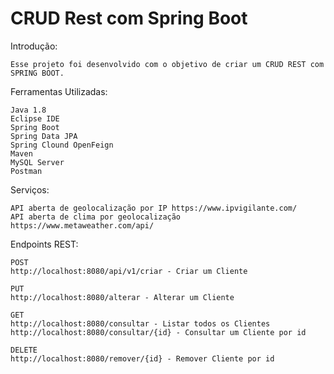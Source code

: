 # CRUD Rest com Spring Boot

Introdução:

    Esse projeto foi desenvolvido com o objetivo de criar um CRUD REST com SPRING BOOT. 

Ferramentas Utilizadas:

    Java 1.8
    Eclipse IDE
    Spring Boot
    Spring Data JPA
    Spring Clound OpenFeign
    Maven
    MySQL Server
    Postman
    
Serviços:
    
    API aberta de geolocalização por IP https://www.ipvigilante.com/
    API aberta de clima por geolocalização https://www.metaweather.com/api/

Endpoints REST:

    POST
    http://localhost:8080/api/v1/criar - Criar um Cliente
        
    PUT
    http://localhost:8080/alterar - Alterar um Cliente

    GET
    http://localhost:8080/consultar - Listar todos os Clientes
    http://localhost:8080/consultar/{id} - Consultar um Cliente por id
        
    DELETE 
    http://localhost:8080/remover/{id} - Remover Cliente por id
